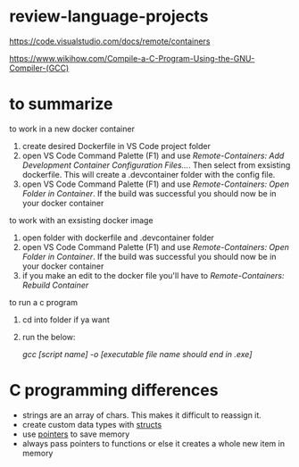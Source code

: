 # review-language-projects

https://code.visualstudio.com/docs/remote/containers

https://www.wikihow.com/Compile-a-C-Program-Using-the-GNU-Compiler-(GCC)

# to summarize

to work in a new docker container

1. create desired Dockerfile in VS Code project folder
2. open VS Code Command Palette (F1) and use *Remote-Containers: Add Development Container Configuration Files...*. Then select from exsisting dockerfile. This will create a .devcontainer folder with the config file.
3. open VS Code Command Palette (F1) and use *Remote-Containers: Open Folder in Container*. If the build was successful you should now be in your docker container

to work with an exsisting docker image
1. open folder with dockerfile and .devcontainer folder
2. open VS Code Command Palette (F1) and use *Remote-Containers: Open Folder in Container*. If the build was successful you should now be in your docker container
3. if you make an edit to the docker file you'll have to *Remote-Containers: Rebuild Container*

to run a c program
1. cd into folder if ya want
2. run the below:
    
    *gcc [script name] -o [executable file name should end in .exe]*

# C programming differences

- strings are an array of chars. This makes it difficult to reassign it.
- create custom data types with [structs](https://www.w3schools.com/c/c_structs.php)
- use [pointers](https://www.tutorialspoint.com/cprogramming/c_pointer_arithmetic.htm) to save memory
- always pass pointers to functions or else it creates a whole new item in memory